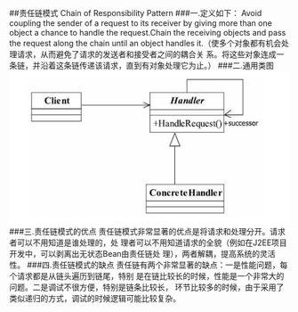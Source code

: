 ##责任链模式 Chain of Responsibility Pattern
###一.定义如下：
Avoid coupling the sender of a request to its receiver by giving more than one object a chance to
handle the request.Chain the receiving objects and pass the request along the chain until an object
handles it.（使多个对象都有机会处理请求，从而避免了请求的发送者和接受者之间的耦合关
系。将这些对象连成一条链，并沿着这条链传递该请求，直到有对象处理它为止。）
###二.通用类图
![](.readMe_images/ab15bc4e.png)
###三.责任链模式的优点
责任链模式非常显著的优点是将请求和处理分开。请求者可以不用知道是谁处理的，处
理者可以不用知道请求的全貌（例如在J2EE项目开发中，可以剥离出无状态Bean由责任链处
理），两者解耦，提高系统的灵活性。
###四.责任链模式的缺点
责任链有两个非常显著的缺点：一是性能问题，每个请求都是从链头遍历到链尾，特别
是在链比较长的时候，性能是一个非常大的问题。二是调试不很方便，特别是链条比较长，
环节比较多的时候，由于采用了类似递归的方式，调试的时候逻辑可能比较复杂。
